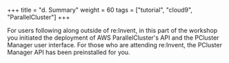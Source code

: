 +++
title = "d. Summary"
weight = 60
tags = ["tutorial", "cloud9", "ParallelCluster"]
+++

For users following along outside of re:Invent, in this part of the workshop you initiated the deployment of AWS ParallelCluster's API and the PCluster Manager user interface. For those who are attending re:Invent, the PCluster Manager API has been preinstalled for you.
